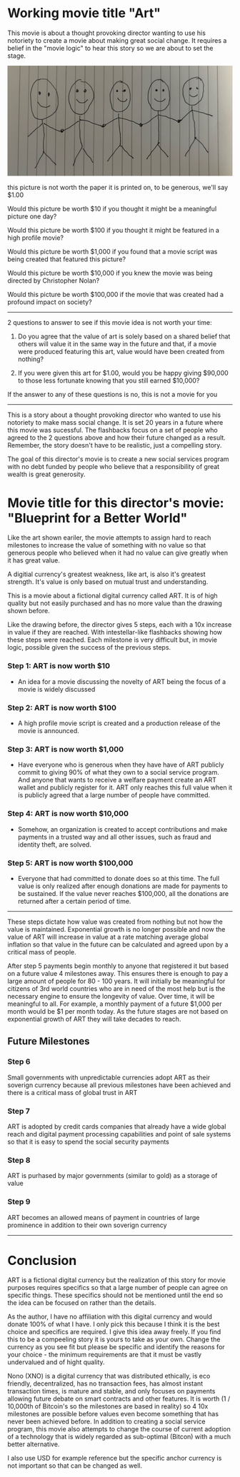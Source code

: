 # Working movie title "Art"

This movie is about a thought provoking director wanting to use his notoriety to create a movie about making great social change. It requires a belief in the "movie logic" to hear this story so we are about to set the stage.

![image](./art.jpeg)

this picture is not worth the paper it is printed on, to be generous, we'll say \$1.00

Would this picture be worth \$10 if you thought it might be a meaningful picture one day?

Would this picture be worth \$100 if you thought it might be featured in a high profile movie?

Would this picture be worth \$1,000 if you found that a movie script was being created that featured this picture?

Would this picture be worth \$10,000 if you knew the movie was being directed by Christopher Nolan?

Would this picture be worth \$100,000 if the movie that was created had a profound impact on society?

---

2 questions to answer to see if this movie idea is not worth your time:

1. Do you agree that the value of art is solely based on a shared belief that others will value it in the same way in the future and that, if a movie were produced featuring this art, value would have been created from nothing?

2. If you were given this art for \$1.00, would you be happy giving \$90,000 to those less fortunate knowing that you still earned \$10,000?

If the answer to any of these questions is no, this is not a movie for you

---

This is a story about a thought provoking director who wanted to use his notoriety to make mass social change. It is set 20 years in a future where this movie was sucessful. The flashbacks focus on a set of people who agreed to the 2 questions above and how their future changed as a result. Remember, the story doesn't have to be realistic, just a compelling story.

The goal of this director's movie is to create a new social services program with no debt funded by people who believe that a responsibility of great wealth is great generosity.

# Movie title for this director's movie: "Blueprint for a Better World"

Like the art shown eariler, the movie attempts to assign hard to reach milestones to increase the value of something with no value so that generous people who believed when it had no value can give greatly when it has great value.

A digitial currency's greatest weakness, like art, is also it's greatest strength. It's value is only based on mutual trust and understanding.

This is a movie about a fictional digital currency called ART. It is of high quality but not easily purchased and has no more value than the drawing shown before.

Like the drawing before, the director gives 5 steps, each with a 10x increase in value if they are reached. With intestellar-like flashbacks showing how these steps were reached. Each milestone is very difficult but, in movie logic, possible given the success of the previous steps.

### Step 1: ART is now worth $10

- An idea for a movie discussing the novelty of ART being the focus of a movie is widely discussed

### Step 2: ART is now worth $100

- A high profile movie script is created and a production release of the movie is announced.

### Step 3: ART is now worth $1,000

- Have everyone who is generous when they have have of ART publicly commit to giving 90% of what they own to a social service program. And anyone that wants to receive a welfare payment create an ART wallet and publicly register for it. ART only reaches this full value when it is publicly agreed that a large number of people have committed.

### Step 4: ART is now worth $10,000

- Somehow, an organization is created to accept contributions and make payments in a trusted way and all other issues, such as fraud and identity theft, are solved.

### Step 5: ART is now worth $100,000

- Everyone that had committed to donate does so at this time. The full value is only realized after enough donations are made for payments to be sustained. If the value never reaches $100,000, all the donations are returned after a certain period of time.

---

These steps dictate how value was created from nothing but not how the value is maintained. Exponential growth is no longer possible and now the value of ART will increase in value at a rate matching average global inflation so that value in the future can be calculated and agreed upon by a critical mass of people.

After step 5 payments begin monthly to anyone that registered it but based on a future value 4 milestones away. This ensures there is enough to pay a large amount of people for 80 - 100 years. It will initially be meaningful for citizens of 3rd world countries who are in need of the most help but is the necessary engine to ensure the longevity of value. Over time, it will be meaningful to all. For example, a monthly payment of a future $1,000 per month would be $1 per month today. As the future stages are not based on exponential growth of ART they will take decades to reach.

## Future Milestones

### Step 6

Small governments with unpredictable currencies adopt ART as their soverign currency because all previous milestones have been achieved and there is a critical mass of global trust in ART

### Step 7

ART is adopted by credit cards companies that already have a wide global reach and digital payment processing capabilities and point of sale systems so that it is easy to spend the social security payments

### Step 8

ART is purhased by major governments (similar to gold) as a storage of value

### Step 9

ART becomes an allowed means of payment in countries of large prominence in addition to their own soverign currency

---

# Conclusion

ART is a fictional digital currency but the realization of this story for movie purposes requires specifics so that a large number of people can agree on specific things. These specifics should not be mentioned until the end so the idea can be focused on rather than the details.

As the author, I have no affiliation with this digital currency and would donate 100% of what I have. I only pick this because I think it is the best choice and specifics are required. I give this idea away freely. If you find this to be a compeeling story it is yours to take as your own. Change the currency as you see fit but please be specific and identify the reasons for your choice - the minimum requirements are that it must be vastly undervalued and of hight quality.

Nono (XNO) is a digital currency that was distributed ethically, is eco friendly, decentralized, has no transaction fees, has almost instant transaction times, is mature and stable, and only focuses on payments allowing future debate on smart contracts and other features. It is worth (1 / 10,000th of Bitcoin's so the milestones are based in reality) so 4 10x milestones are possible before values even become something that has never been achieved before. In addition to creating a social service program, this movie also attempts to change the course of current adoption of a technology that is widely regarded as sub-optimal (Bitcon) with a much better alternative.

I also use USD for example reference but the specific anchor currency is not important so that can be changed as well.
